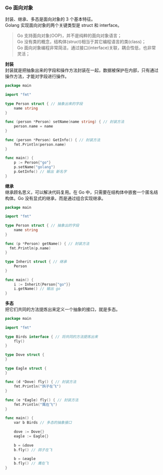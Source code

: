 
### Go 面向对象
封装、继承、多态是面向对象的 3 个基本特征。  
Golang 实现面向对象的两个关键类型是 struct 和 interface。
> Go 支持面向对象(OOP)，并不是纯粹的面向对象语言；  
> Go 没有类的概念，结构体(struct)相当于其它编程语言的类(class)；  
> Go 面向对象编程非常简洁，通过接口(interface)关联，耦合性低，也非常灵活；  

**封装**   
封装就是把抽象出来的字段和操作方法封装在一起，数据被保护在内部，只有通过操作方法，才能对字段进行操作。  
```go
package main
​
import "fmt"
​
type Person struct { // 抽象出来的字段
    name string
}
​
func (person *Person) setName(name string) { // 封装方法
    person.name = name
}
​
func (person *Person) GetInfo() { // 封装方法
    fmt.Println(person.name)
}
​
func main() {
    p := Person{"go"}
    p.setName("golang")
    p.GetInfo() // 输出 新名字
}
```

**继承**  
继承顾名思义，可以解决代码复用。在 Go 中，只需要在结构体中嵌套一个匿名结构体。Go 没有显式的继承，而是通过组合实现继承。  
```go
package main
​
import "fmt"
​
type Person struct { // 抽象出的字段
    name string
}
​
func (p *Person) getName() { // 封装方法
  fmt.Println(p.name)
}
​
type Inherit struct { // 继承
    Person
}
​
func main() {
    i := Inherit{Person{"go"}}
    i.getName() // 输出 go
}
```

**多态**   
把它们共同的方法提炼出来定义一个抽象的接口，就是多态。  
```go
package main
​
import "fmt"
​
type Birds interface { // 将共同的方法提炼出来
    fly()
}
​
type Dove struct {
}
​
type Eagle struct {
}
​
func (d *Dove) fly() { // 封装方法
    fmt.Println("鸽子在飞")
}
​
func (e *Eagle) fly() { // 封装方法
    fmt.Println("鹰在飞")
}
​
func main() {
    var b Birds // 多态的抽象接口
​
    dove := Dove{}
    eagle := Eagle{}
​
    b = &dove
    b.fly() // 鸽子在飞
​
    b = &eagle
    b.fly() // 鹰在飞
}
```
